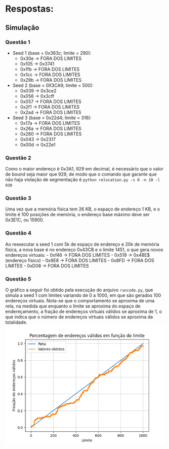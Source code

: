 # Respostas:

## Simulação

### Questão 1
- Seed 1 (base = 0x363c; limite = 290):
    - 0x30e -> FORA DOS LIMITES
    - 0x105 -> 0x3741
    - 0x1fb -> FORA DOS LIMITES
    - 0x1cc -> FORA DOS LIMITES
    - 0x29b -> FORA DOS LIMITES
- Seed 2 (base = 0X3CA9; limite = 500):
    - 0x039 -> 0x3ce2
    - 0x056 -> 0x3cff
    - 0x057 -> FORA DOS LIMITES
    - 0x2f1 -> FORA DOS LIMITES
    - 0x2ad -> FORA DOS LIMITES
- Seed 3 (base = 0x22d4; limite = 316):
    - 0x17a -> FORA DOS LIMITES
    - 0x26a -> FORA DOS LIMITES
    - 0x280 -> FORA DOS LIMITES
    - 0x043 -> 0x2317
    - 0x00d -> 0x22e1

### Questão 2
Como o maior endereço é 0x3A1, 929 em decimal, é necessário que o valor de bound seja maior que 929, de modo que o comando que garante que não haja violação de segmentação é `python relocation.py -s 0 -n 10 -l 930`

### Questão 3
Uma vez que a memória física tem 26 KB, o espaço de endereço 1 KB, e o limite é 100 posições de memória, o endereço base máximo deve ser 0x3E1C, ou 15900.  

### Questão 4
Ao reexecutar a seed 1 com 5k de espaço de endereço e 20k de memória física, a nova base é no endereço 0x43CB e o limite 1451, o que gera novos endereços virtuais:
    - 0xf46 -> FORA DOS LIMITES
    - 0x519 -> 0x48E$ (endereço físico)
    - 0x9E8 -> FORA DOS LIMITES
    - 0x8FD -> FORA DOS LIMITES
    - 0xD08 -> FORA DOS LIMITES 

### Questão 5
O gráfico a seguir foi obtido pela execução do arquivo `runcode.py`, que simula a seed 1 com limites variando de 0 a 1000, em que são gerados 100 endereços virtuais. Nota-se que o comportamento se aproxima de uma reta, na medida que enquanto o limite se aproxima do espaço de endereçamento, a fração de endereços virtuais válidos se aproxima de 1, o que indica que o número de endereços virtuais válidos se aproxima da totalidade. 
![Gráfico](graph.png)
